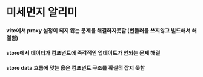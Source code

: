 # 미세먼지 알리미
#### vite에서 proxy 설정이 되지 않는 문제를 해결하지못함 (번들러를 쓰지않고 빌드해서 해결함)
#### store에서 데이터가 컴포넌트에 즉각적인 업데이트가 안되는 문제 해결
#### store data 흐름에 맞는 옳은 컴포넌트 구조를 확실히 잡지 못함
